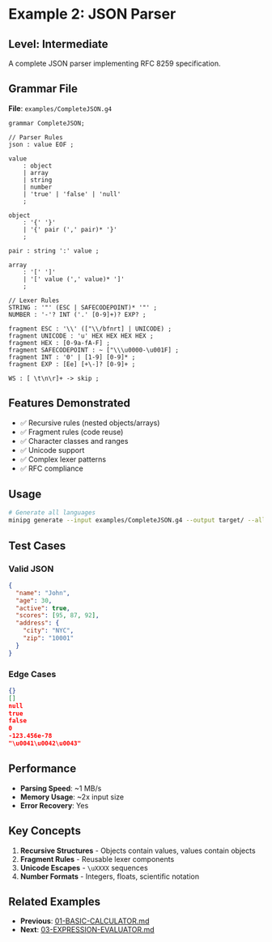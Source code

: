 # Example 2: JSON Parser

## Level: Intermediate

A complete JSON parser implementing RFC 8259 specification.

## Grammar File

**File**: `examples/CompleteJSON.g4`

```antlr4
grammar CompleteJSON;

// Parser Rules
json : value EOF ;

value
    : object
    | array
    | string
    | number
    | 'true' | 'false' | 'null'
    ;

object
    : '{' '}'
    | '{' pair (',' pair)* '}'
    ;

pair : string ':' value ;

array
    : '[' ']'
    | '[' value (',' value)* ']'
    ;

// Lexer Rules
STRING : '"' (ESC | SAFECODEPOINT)* '"' ;
NUMBER : '-'? INT ('.' [0-9]+)? EXP? ;

fragment ESC : '\\' (["\\/bfnrt] | UNICODE) ;
fragment UNICODE : 'u' HEX HEX HEX HEX ;
fragment HEX : [0-9a-fA-F] ;
fragment SAFECODEPOINT : ~ ["\\\u0000-\u001F] ;
fragment INT : '0' | [1-9] [0-9]* ;
fragment EXP : [Ee] [+\-]? [0-9]+ ;

WS : [ \t\n\r]+ -> skip ;
```

## Features Demonstrated

- ✅ Recursive rules (nested objects/arrays)
- ✅ Fragment rules (code reuse)
- ✅ Character classes and ranges
- ✅ Unicode support
- ✅ Complex lexer patterns
- ✅ RFC compliance

## Usage

```bash
# Generate all languages
minipg generate --input examples/CompleteJSON.g4 --output target/ --all-languages
```

## Test Cases

### Valid JSON
```json
{
  "name": "John",
  "age": 30,
  "active": true,
  "scores": [95, 87, 92],
  "address": {
    "city": "NYC",
    "zip": "10001"
  }
}
```

### Edge Cases
```json
{}
[]
null
true
false
0
-123.456e-78
"\u0041\u0042\u0043"
```

## Performance

- **Parsing Speed**: ~1 MB/s
- **Memory Usage**: ~2x input size
- **Error Recovery**: Yes

## Key Concepts

1. **Recursive Structures** - Objects contain values, values contain objects
2. **Fragment Rules** - Reusable lexer components
3. **Unicode Escapes** - `\uXXXX` sequences
4. **Number Formats** - Integers, floats, scientific notation

## Related Examples

- **Previous**: [01-BASIC-CALCULATOR.md](01-BASIC-CALCULATOR.md)
- **Next**: [03-EXPRESSION-EVALUATOR.md](03-EXPRESSION-EVALUATOR.md)
